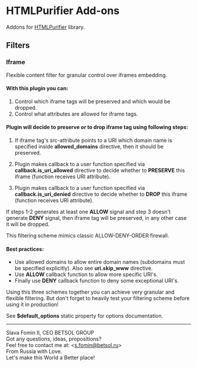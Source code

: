 # HTMLPurifier Add-ons

Addons for [HTMLPurifier](http://htmlpurifier.org/ "HTML Purifier - Filter your HTML the standards-compliant way!") library.

## Filters

### Iframe

Flexible content filter for granular control over iframes embedding.

#### With this plugin you can:

1. Control which iframe tags will be preserved and which would be dropped.
2. Control what attributes are allowed for iframe tags.

#### Plugin will decide to preserve or to drop iframe tag using following steps:

1. If iframe tag's src-attribute points to a URI which domain name is specified inside **allowed_domains** directive, then it should be preserved.

2. Plugin makes callback to a user function specified via **callback.is_uri_allowed** directive to decide whether to **PRESERVE** this iframe (function receives URI attribute).

3. Plugin makes callback to a user function specified via **callback.is_uri_denied** directive to decide whether to **DROP** this iframe (function receives URI attribute).

If steps 1-2 generates at least one **ALLOW** signal and step 3 doesn't generate **DENY** signal, then iframe tag will be preserved, in any other case it will be dropped.

This filtering scheme mimics classic ALLOW-DENY-ORDER firewall.

#### Best practices:

- Use allowed domains to allow entire domain names (subdomains must be specified explicitly). Also see **uri.skip_www** directive.
- Use **ALLOW** callback function to allow more specific URI's.
- Finally use **DENY** callback function to deny some exceptional URI's.

Using this three schemes together you can achieve very granular and flexible filtering. But don't forget to heavily test your filtering scheme before using it in production!

See **$default_options** static property for options documentation.

---
Slava Fomin II, CEO BETSOL GROUP  
Got any questions, ideas, propositions?  
Feel free to contact me at: <<s.fomin@betsol.ru>>  
From Russia with Love.  
Let's make this World a Better place!